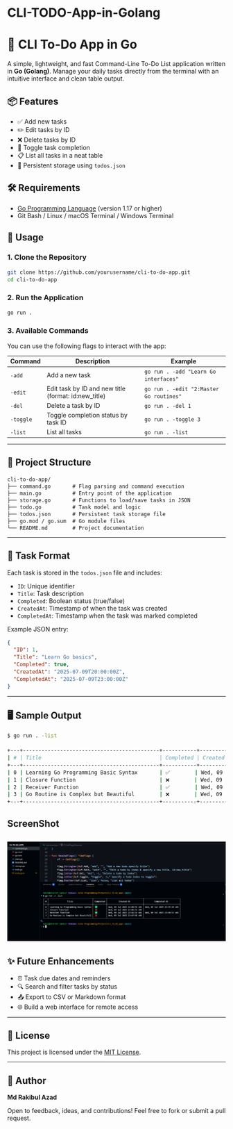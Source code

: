 # CLI-TODO-App-in-Golang
# 📝 CLI To-Do App in Go

A simple, lightweight, and fast Command-Line To-Do List application written in **Go (Golang)**. Manage your daily tasks directly from the terminal with an intuitive interface and clean table output.

## 📦 Features

* ✅ Add new tasks
* ✏️ Edit tasks by ID
* ❌ Delete tasks by ID
* 🔁 Toggle task completion
* 📋 List all tasks in a neat table
* 📁 Persistent storage using `todos.json`

## 🛠️ Requirements

* [Go Programming Language](https://go.dev/doc/install) (version 1.17 or higher)
* Git Bash / Linux / macOS Terminal / Windows Terminal

## 🚀 Usage

### 1. Clone the Repository

```bash
git clone https://github.com/yourusername/cli-to-do-app.git
cd cli-to-do-app
```

### 2. Run the Application

```bash
go run .
```

### 3. Available Commands

You can use the following flags to interact with the app:

| Command   | Description                                            | Example                                 |
| --------- | ------------------------------------------------------ | --------------------------------------- |
| `-add`    | Add a new task                                         | `go run . -add "Learn Go interfaces"`   |
| `-edit`   | Edit task by ID and new title (format: id\:new\_title) | `go run . -edit "2:Master Go routines"` |
| `-del`    | Delete a task by ID                                    | `go run . -del 1`                       |
| `-toggle` | Toggle completion status by task ID                    | `go run . -toggle 3`                    |
| `-list`   | List all tasks                                         | `go run . -list`                        |

---

## 📂 Project Structure

```
cli-to-do-app/
├── command.go       # Flag parsing and command execution
├── main.go          # Entry point of the application
├── storage.go       # Functions to load/save tasks in JSON
├── todo.go          # Task model and logic
├── todos.json       # Persistent task storage file
├── go.mod / go.sum  # Go module files
└── README.md        # Project documentation
```

---

## 💾 Task Format

Each task is stored in the `todos.json` file and includes:

* `ID`: Unique identifier
* `Title`: Task description
* `Completed`: Boolean status (true/false)
* `CreatedAt`: Timestamp of when the task was created
* `CompletedAt`: Timestamp when the task was marked completed

Example JSON entry:

```json
{
  "ID": 1,
  "Title": "Learn Go basics",
  "Completed": true,
  "CreatedAt": "2025-07-09T20:00:00Z",
  "CompletedAt": "2025-07-09T23:00:00Z"
}
```

---

## 🖥️ Sample Output

```bash
$ go run . -list

+---+--------------------------------------------+-----------+---------------------------+---------------------------+
| # | Title                                      | Completed | Created At                | Completed At              |
+---+--------------------------------------------+-----------+---------------------------+---------------------------+
| 0 | Learning Go Programming Basic Syntax       | ✅        | Wed, 09 Jul 2025 21:08:59 | Wed, 09 Jul 2025 23:45:30 |
| 1 | Closure Function                           | ❌        | Wed, 09 Jul 2025 23:46:33 | -                         |
| 2 | Receiver Function                          | ✅        | Wed, 09 Jul 2025 23:46:54 | Wed, 09 Jul 2025 23:49:55 |
| 3 | Go Routine is Complex but Beautiful        | ❌        | Wed, 09 Jul 2025 23:47:58 | -                         |
+---+--------------------------------------------+-----------+---------------------------+---------------------------+
```
## ScreenShot
![CLI Output](assets/todo.png)
---

## ✨ Future Enhancements

* ⏰ Task due dates and reminders
* 🔍 Search and filter tasks by status
* 📤 Export to CSV or Markdown format
* 🌐 Build a web interface for remote access

---

## 📘 License

This project is licensed under the [MIT License](LICENSE).

---

## 🙌 Author

**Md Rakibul Azad**

Open to feedback, ideas, and contributions! Feel free to fork or submit a pull request.
